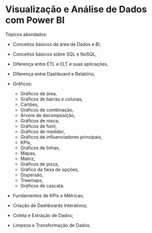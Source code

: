 # Visualização e Análise de Dados com Power BI

Tópicos abordados:
- Conceitos básicos da área de Dados e BI,

- Conceitos básicos sobre SQL e NoSQL,

- Diferença entre ETL e ELT e suas aplicações,

- Diferença entre Dashboard e Relatório,

- Gráficos:
	- Gráficos de área,
	- Gráficos de barras e colunas,
	- Cartões,
	- Gráficos de combinação,
	- Árvore de decomposição,
	- Gráficos de rosca,
	- Gráficos de funil,
	- Gráficos de medidor,
	- Gráficos de influenciadores principais,
	- KPIs,
	- Gráficos de linhas,
	- Mapas,
	- Matriz,
	- Gráficos de pizza,
	- Gráfico da faixa de opções,
	- Dispersão,
	- Treemaps,
	- Gráficos de cascata.

- Fundamentos de KPIs e Métricas;

- Criação de Dashboards Interativos;

- Coleta e Extração de Dados;

- Limpeza e Transformação de Dados.